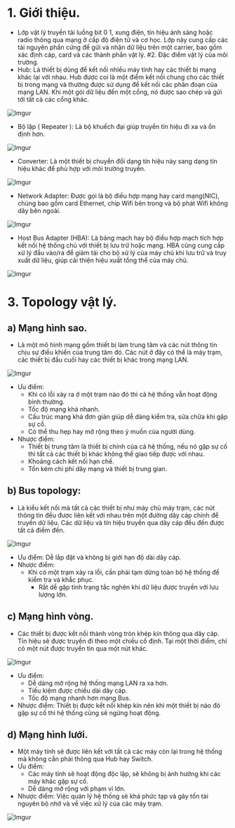 # 1. Giới thiệu.
* Lớp vật lý truyền tải luồng bit 0 1, xung điện, tín hiệu ánh sáng hoặc radio thông qua mạng ở cấp độ điện tử và cơ học. Lớp này cung cấp các tài nguyên phần cứng để gửi và nhận dữ liệu trên một carrier, bao gồm xác định cáp, card và các thành phần vật lý.
#2. Đặc điểm vật lý của môi trường.
* Hub: Là thiết bị dùng để kết nối nhiều máy tính hay các thiết bị mạng khác lại với nhau. Hub được coi là một điểm kết nối chung cho các thiết bị trong mạng và thường được sử dụng để kết nối các phân đoạn của mạng LAN. Khi một gói dữ liệu đến một cổng, nó được sao chép và gửi tới tất cả các cổng khác.

![Imgur](https://i.imgur.com/0UH7g3V.png)

* Bộ lặp ( Repeater ): Là bộ khuếch đại giúp truyền tín hiệu đi xa và ổn định hơn.

![Imgur](https://i.imgur.com/jr0ZH0t.png)

* Converter: Là một thiết bị chuyển đổi dạng tín hiệu này sang dạng tín hiệu khác để phù hợp với môi trường truyền.

![Imgur](https://i.imgur.com/q7ZeEYI.png)

* Network Adapter: Được gọi là bộ điều hợp mạng hay card mạng(NIC), chúng bao gồm card Ethernet, chip Wifi bên trong và bộ phát Wifi không dây bên ngoài. 

![Imgur](https://i.imgur.com/HPZpkgn.png)

* Host Bus Adapter (HBA): Là bảng mạch hay bộ điều hợp mạch tích hợp kết nối hệ thống chủ với thiết bị lưu trữ hoặc mạng. HBA cũng cung cấp xử lý đầu vào/ra để giảm tải cho bộ xử lý của máy chủ khi lưu trữ và truy xuất dữ liệu, giúp cải thiện hiệu xuất tổng thể của máy chủ.

![Imgur](https://i.imgur.com/CDKvNqZ.png)

# 3. Topology vật lý.
## a) Mạng hình sao.
* Là một mô hình mạng gồm thiết bị làm trung tâm và các nút thông tin chịu sự điều khiển của trung tâm đó. Các nút ở đây có thể là máy trạm, các thiết bị đầu cuối hay các thiết bị khác trong mạng LAN.

![Imgur](https://i.imgur.com/fTPqYyo.png)

* Ưu điểm:
  * Khi có lỗi xảy ra ở một trạm nào đó thì cả hệ thống vẫn hoạt động bình thường.
  * Tốc độ mạng khá nhanh.
  * Cấu trúc mạng khá đơn giản giúp dễ dàng kiểm tra, sửa chữa khi gặp sự cố.
  * Có thể thu hẹp hay mở rộng theo ý muốn của người dùng.
* Nhược điểm:
  * Thiết bị trung tâm là thiết bị chính của cả hệ thống, nếu nó gặp sự cố thì tất cả các thiết bị khác không thể giao tiếp được với nhau.
  * Khoảng cách kết nối hạn chế.
  * Tốn kém chi phí dây mạng và thiết bị trung gian.

## b) Bus topology:
* Là kiểu kết nối mà tất cả các thiết bị như máy chủ máy trạm, các nút thông tin đều được liên kết với nhau trên một đường dây cáp chính để truyền dữ liệu. Các dữ liệu và tín hiệu truyền qua dây cáp đều đến được tất cả điểm đến.

![Imgur](https://i.imgur.com/uyKi51D.png)

* Ưu điểm: Dễ lắp đặt và không bị giới hạn độ dài dây cáp.
* Nhược điểm: 
  * Khi có một trạm xảy ra lỗi, cần phải tạm dừng toàn bộ hệ thống để kiểm tra và khắc phục.
	* Rất dễ gặp tình trạng tắc nghẽn khi dữ liệu được truyền với lưu lượng lớn.

## c) Mạng hình vòng.
* Các thiết bị được kết nối thành vòng tròn khép kín thông qua dây cáp. Tín hiệu sẽ được truyền đi theo một chiều cố định. Tại một thời điểm, chỉ có một nút được truyền tin qua một nút khác.

![Imgur](https://i.imgur.com/HiFsRTE.png)

* Ưu điểm:
  * Dễ dàng mở rộng hệ thống mạng LAN ra xa hơn.  
  * Tiếu kiệm được chiều dài dây cáp.
  * Tốc độ mạng nhanh hơn mạng Bus.
* Nhược điểm: Thiết bị được kết nối khép kín nên khi một thiết bị nào đó gặp sự cố thì hệ thống cũng sẽ ngừng hoạt động.

## d) Mạng hình lưới.
* Một máy tính sẽ được liên kết với tất cả các máy còn lại trong hệ thống mà không cần phải thông qua Hub hay Switch.
* Ưu điểm:
  * Các máy tính sẽ hoạt động độc lập, sẽ không bị ảnh hưởng khi các máy khác gặp sự cố.
  * Dễ dàng mở rộng với phạm vi lớn.
* Nhược điểm: Việc quản lý hệ thống sẽ khá phức tạp và gây tốn tài nguyên bộ nhớ và về việc xử lý của các máy trạm.

![Imgur](https://i.imgur.com/lJyed2T.png)




























